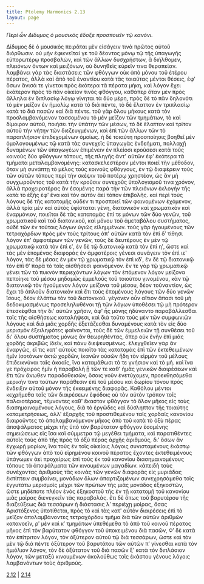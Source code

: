 ```yaml
---
title: Ptolemy Harmonics 2.13
layout: page
---
```




*Περὶ ὧν Δίδυμος ὁ μουσικὸς ἔδοξε προσποιεῖν τῷ κανόνι.*

Δίδυμος δὲ ὁ μουσικὸς πειρᾶται μὲν εἰσάγειν τινὰ πρῶτος αὐτοῦ διόρθωσιν. οὐ μὴν ἐφικνεῖταί γε τοῦ δέοντος μόνῳ τῷ τῆς ὑπαγωγῆς εὐπορωτέρῳ προσβαλών, καὶ τῶν ἄλλων δυσχρήστων, ἃ διήλθομεν, πλειόνων ὄντων καὶ μειζόνων, οὐ δυνηθεὶς εὑρεῖν τινα θεραπείαν. λαμβάνει γὰρ τὰς διαστάσεις τῶν φθόγγων οὐκ ἀπὸ μόνου τοῦ ἑτέρου πέρατος, ἀλλὰ καὶ ἀπὸ τοῦ ἐναντίου κατὰ τὰς τοιαύτας μέντοι θέσεις, ἐφ' ὅσων ἄνισά τε γίνεται πρὸς ἑκάτερα τὰ πέρατα μήκη, καὶ λόγον ἔχει ἑκάτερον πρὸς τὸ πᾶν οἰκεῖον τινὸς φθόγγου, καθάπερ ὅταν μὲν πρὸς ἄλληλα ἐν διπλασίῳ λόγῳ γίνηται τὰ δύο μέρη, πρὸς δὲ τὸ πᾶν δηλονότι τὸ μὲν μεῖζον ἐν ἡμιολίῳ κατὰ τὸ διὰ πέντε, τὸ δὲ ἔλαττον ἐν τριπλασίῳ κατὰ τὸ διὰ πασῶν καὶ διὰ πέντε. τοῦ γὰρ ὅλου μήκους κατὰ τὸν προσλαμβανόμενον τασσομένου τὸ μὲν μεῖζον τῶν τμημάτων, τὸ καὶ δίμοιρον αὐτοῦ, ποιήσει τὴν ὑπάτην τῶν μέσων, τὸ δὲ ἔλαττον καὶ τρίτον αὐτοῦ τὴν νήτην τῶν διεζευγμένων, καὶ ἐπὶ τῶν ἄλλων τῶν τὸ παραπλήσιον ἐπιδεχομένων ὁμοίως. ἡ δὲ τοιαύτη προσποίησις βοηθεῖ μὲν ὁμολογουμένως τῷ κατὰ τὰς συνεχεῖς ὑπαγωγὰς ἐνδεήματι, πολλαχῇ δυναμένων τῶν ὑπαγωγέων ἐπιμένειν ἐν πλείοσι κρούσεσι κατὰ τοὺς κοινοὺς δύο φθόγγων τόπους, τῆς πληγῆς ἀντ' αὐτῶν ἐφ' ἑκάτερα τὰ τμήματα μεταλαμβανομένης: κατασκελεστέραν μέντοι ποιεῖ τὴν μέθοδον, ὅταν μὴ συνάπτῃ τὸ μέλος τοὺς κοινοὺς φθόγγους, ἐν τῷ διαφέρειν τοὺς τῶν αὐτῶν τόπους περὶ τὴν σκέψιν τοῦ ποτέρῳ χρηστέον, ὡς ἂν μὴ συγχωροῦντος τοῦ κατὰ τὴν κροῦσιν συνεχοῦς ὑπολογισμοῦ τινα χρόνον, ἀλλὰ προχειροτέρας ἂν ἐσομένης παρὰ τὴν τῶν πλειόνων ἐκλογὴν τῆς κατὰ τὸ ἑξῆς ἐφ' ἕνα καὶ τὸν αὐτὸν ἀεὶ τόπον ἐπιβολῆς. καὶ περὶ τοὺς λόγους δὲ τῆς κατατομῆς οὐδέν τι προσποιεῖ τῶν φαινομένων ἐχόμενον, ἀλλὰ τρία μὲν καὶ αὐτὸς ὑφίσταται γένη, διατονικὸν καὶ χρωματικὸν καὶ ἐναρμόνιον, ποιεῖται δὲ τὰς κατατομὰς ἐπί τε μόνων τῶν δύο γενῶν, τοῦ χρωματικοῦ καὶ τοῦ διατονικοῦ, καὶ μόνου τοῦ ἀμεταβόλου συστήματος, οὐδὲ τῶν ἐν τούτοις λόγων ὑγιῶς εἰλημμένων. τοὺς γὰρ ἡγουμένους τῶν τετραχόρδων πρὸς μὲν τοὺς τρίτους ἀπ' αὐτῶν κατὰ τὸν ἐπὶ δʹ τίθησι λόγον ἐπ' ἀμφοτέρων τῶν γενῶν, τοὺς δὲ δευτέρους ἐν μὲν τῷ χρωματικῷ κατὰ τὸν ἐπὶ εʹ, ἐν δὲ τῷ διατονικῷ κατὰ τὸν ἐπὶ ηʹ, ὥστε καὶ τὰς μὲν ἑπομένας διαφορὰς ἐν ἀμφοτέροις γένεσι συνάγειν τὸν ἐπὶ ιεʹ λόγον, τὰς δὲ μέσας ἐν μὲν τῷ χρωματικῷ τὸν ἐπὶ κδʹ, ἐν δὲ τῷ διατονικῷ τὸν ἐπὶ θʹ παρὰ τὸ ταῖς αἰσθήσεσι φαινόμενον. ἔν τε γὰρ τῷ χρωματικῷ γένει τῶν τὸ πυκνὸν περιεχόντων λόγων τὸν ἑπόμενον λόγον μείζονα πεποίηκε τοῦ μέσου μηδαμῶς ἐμμελοῦς τοῦ τοιούτου γινομένου, κἀν τῷ διατονικῷ τὸν ἡγούμενον λόγον μείζονα τοῦ μέσου, δέον τοὐναντίον, ὡς ἔχει τὸ ἁπλοῦν διατονικὸν καὶ ἔτι τοὺς ἑπομένους λόγους τῶν δύο γενῶν ἴσους, δέον ἐλάττω τὸν τοῦ διατονικοῦ. γέγονεν οὖν αἴτιον ἅπασι τοῦ μὴ δεδοκιμασμένως προσεληλυθέναι τῇ τῶν λόγων ὑποθέσει τῷ μὴ πρότερον ἐπεσκέφθαι τὴν δι' αὐτῶν χρῆσιν, ἀφ' ἧς μόνης ἠδύναντο παραβάλλεσθαι ταῖς τῆς αἰσθήσεως καταλήψεσι, καὶ διὰ τοῦτο τοὺς μὲν τῶν συμφωνιῶν λόγους καὶ διὰ μιᾶς χορδῆς ἐξετάζεσθαι δυναμένους κατὰ τὸν εἰς δύο μερισμὸν ἐξειληφότες φαίνονται, τοὺς δὲ τῶν ἐμμελειῶν τῇ συνθέσει τοῦ δι' ὅλου συστήματος μόνως ἂν θεωρηθέντας, ὅπερ οὐκ ἐνῆν ἐπὶ μιᾶς χορδῆς ἀκριβῶς ἰδεῖν, καὶ πάνυ διεψευσμένως. ἐλεγχθεῖεν γὰρ ἂν ἐναργῶς, εἴ τις κατ' αὐτοὺς ποιοῖτο τὰς κατατομὰς ἐπὶ τῶν ἐκτεθειμένων ἡμῖν ἰσοτόνων ὀκτὼ χορδῶν, ἱκανῶν οὐσῶν ἤδη τὸν εἱρμὸν τοῦ μέλους ἐπιδεικνύναι ταῖς ἀκοαῖς, ἵνα καταμάθωσι τό τε γνήσιον καὶ τὸ μή. καὶ ἵνα γε πρόχειρος ἡμῖν ἡ παραβολὴ ᾖ τῶν τε καθ' ἡμᾶς γενικῶν διαιρέσεων καὶ ἔτι τῶν ἄνωθεν παραδοθεισῶν, ὅσαις γοῦν ἐνετύχομεν, προεκθησόμεθα μερικήν τινα τούτων παράθεσιν ἐπὶ τοῦ μέσου καὶ δωρίου τόνου πρὸς ἔνδειξιν αὐτοῦ μόνον τῆς ἐκκειμένης διαφορᾶς. Καθόλου μέντοι κεχρήμεθα ταῖς τῶν διαιρέσεων ἐφόδοις οὐ τὸν αὐτὸν τρόπον τοῖς παλαιοτέροις, τέμνοντες καθ' ἕκαστον φθόγγον τὸ ὅλον μῆκος εἰς τοὺς διασημαινομένους λόγους, διὰ τὸ ἐργῶδες καὶ δύσληπτον τῆς τοιαύτης καταμετρήσεως, ἀλλ' ἐξαρχῆς τοῦ προστιθεμένου ταῖς χορδαῖς κανονίου διαιροῦντες τὸ ἀπολαμβανόμενον μῆκος ἀπὸ τοῦ κατὰ τὸ ὀξὺ πέρας ἀποψάλματος μέχρι τῆς ὑπὸ τὸν βαρύτατον φθόγγον ἐσομένης σημειώσεως εἰς ἴσα καὶ σύμμετρα τῷ μεγέθει τμήματα, καὶ παρατιθέντες αὐτοῖς τοὺς ἀπὸ τῆς πρὸς τὸ ὀξὺ πέρας ἀρχῆς ἀριθμούς, δι' ὅσων ἂν ἐγχωρῇ μορίων, ἵνα τοὺς ἐν τοῖς οἰκείοις λόγοις συνισταμένους ἑκάστῳ τῶν φθόγγων ἀπὸ τοῦ εἰρημένου κοινοῦ πέρατος ἔχοντες ἐκτεθειμένους ὑπάγωμεν ἀεὶ προχείρως ἐπὶ τοὺς ἐκ τοῦ κανονίου διασημαινομένους τόπους τὰ ἀποψάλματα τῶν κινουμένων μαγαδίων. κἀπειδὴ τοὺς συνέχοντας ἀριθμοὺς τὰς κοινὰς τῶν γενῶν διαφορὰς εἰς μυριάδας ἐκπίπτειν συμβαίνει, μονάδων ὅλων ἀπαρτιζομένων συνεχρησάμεθα τοῖς ἐγγυτάτω μερισμοῖς μέχρι τῶν πρώτων τῆς μιᾶς μονάδος ἑξηκοστῶν, ὥστε μηδέποτε πλέον ἑνὸς ἑξηκοστοῦ τῆς ἐν τῇ κατατομῇ τοῦ κανονίου μιᾶς μοίρας διενεγκεῖν τὰς παραβολάς. ἔτι δὲ ὅπως τοῦ βαρυτέρου τῆς διαζεύξεως διὰ τεσσάρων ἡ διάστασις λʹ περιέχῃ μοίρας, ὅσας Ἀριστόξενος ὑποτίθεται, πρὸς τὸ καὶ τὰς κατ' αὐτὸν διαιρέσεις ἐπὶ τὸ μεῖζον ἀπολαμβάνοντες τετραχόρδου τμῆμα διὰ τῶν αὐτῶν ἀριθμῶν κατανοεῖν, ρʹ μὲν καὶ κʹ τμημάτων ὑπεθέμεθα τὸ ἀπὸ τοῦ κοινοῦ πέρατος μῆκος ἐπὶ τὸν βαρύτατον φθόγγον τοῦ ὑποκειμένου διὰ πασῶν, Ϙʹ δὲ κατὰ τὸν ἐπίτριτον λόγον, τὸν ὀξύτερον αὐτοῦ τῷ διὰ τεσσάρων, ὥστε καὶ τὸν μὲν τῷ διὰ πέντε ὀξύτερον τοῦ βαρυτάτου τῶν αὐτῶν πʹ γίνεσθαι κατὰ τὸν ἡμιόλιον λόγον, τὸν δὲ ὀξύτατον τοῦ διὰ πασῶν ξʹ κατὰ τὸν διπλάσιον λόγον, τῶν μεταξὺ κινουμένων ἀκολούθως τοῖς ἑκάστου γένους λόγοις λαμβανόντων τοὺς ἀριθμούς.



[2.12](../2.12/) | [2.14](../2.14/) 

